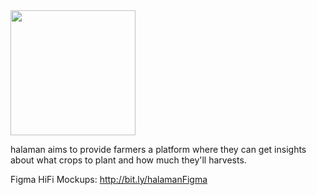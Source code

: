 <img src="https://github.com/baguionini/halaman./blob/main/halaman.png" height="200" />

halaman aims to provide farmers a platform where they can get insights about what crops to plant and how much they'll harvests. 

Figma HiFi Mockups: http://bit.ly/halamanFigma
